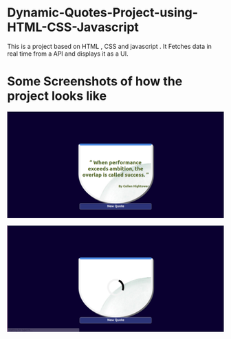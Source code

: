 # Dynamic-Quotes-Project-using-HTML-CSS-Javascript
This is a project based on HTML , CSS and javascript . It Fetches data in real time from a API and displays it as a UI.

# Some Screenshots of how the project looks like 

![](UI%20Image.png)

![](Loading%20Effect.png)
